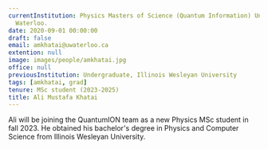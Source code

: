 ```yaml
---
currentInstitution: Physics Masters of Science (Quantum Information) University of
  Waterloo.
date: 2020-09-01 00:00:00
draft: false
email: amkhatai@uwaterloo.ca
extention: null
image: images/people/amkhatai.jpg
office: null
previousInstitution: Undergraduate, Illinois Wesleyan University
tags: [amkhatai, grad]
tenure: MSc student (2023-2025)
title: Ali Mustafa Khatai
---
```

Ali will be joining the QuantumION team as a new Physics MSc student in fall 2023. He obtained his bachelor's degree in Physics and Computer Science from Illinois Wesleyan University.